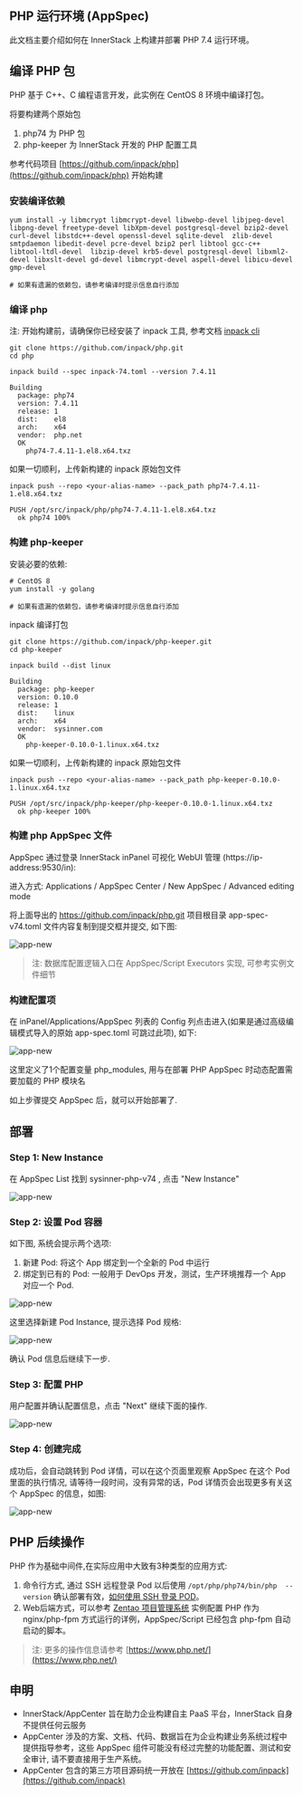 ## PHP 运行环境 (AppSpec)

此文档主要介绍如何在 InnerStack 上构建并部署 PHP 7.4 运行环境。


## 编译 PHP 包

PHP 基于 C++、C 编程语言开发，此实例在 CentOS 8 环境中编译打包。

将要构建两个原始包

1. php74 为 PHP 包 
2. php-keeper 为 InnerStack 开发的 PHP 配置工具


参考代码项目 [https://github.com/inpack/php](https://github.com/inpack/php) 开始构建

### 安装编译依赖

``` shell
yum install -y libmcrypt libmcrypt-devel libwebp-devel libjpeg-devel libpng-devel freetype-devel libXpm-devel postgresql-devel bzip2-devel curl-devel libstdc++-devel openssl-devel sqlite-devel  zlib-devel smtpdaemon libedit-devel pcre-devel bzip2 perl libtool gcc-c++ libtool-ltdl-devel  libzip-devel krb5-devel postgresql-devel libxml2-devel libxslt-devel gd-devel libmcrypt-devel aspell-devel libicu-devel gmp-devel

# 如果有遗漏的依赖包，请参考编译时提示信息自行添加
```


### 编译 php


<div class="alert alert-warning">
注: 开始构建前，请确保你已经安装了 inpack 工具, 参考文档 <a href="/gdoc/view/inpack/cli/index.md" target="_blank">inpack cli</a>
</div>


``` shell
git clone https://github.com/inpack/php.git
cd php

inpack build --spec inpack-74.toml --version 7.4.11

Building
  package: php74
  version: 7.4.11
  release: 1
  dist:    el8
  arch:    x64
  vendor:  php.net
  OK
    php74-7.4.11-1.el8.x64.txz
```

如果一切顺利，上传新构建的 inpack 原始包文件


``` shell
inpack push --repo <your-alias-name> --pack_path php74-7.4.11-1.el8.x64.txz 

PUSH /opt/src/inpack/php/php74-7.4.11-1.el8.x64.txz
  ok php74 100%
```

### 构建 php-keeper

安装必要的依赖:

``` shell
# CentOS 8
yum install -y golang

# 如果有遗漏的依赖包，请参考编译时提示信息自行添加
```

inpack 编译打包

``` shell
git clone https://github.com/inpack/php-keeper.git
cd php-keeper

inpack build --dist linux

Building
  package: php-keeper
  version: 0.10.0
  release: 1
  dist:    linux
  arch:    x64
  vendor:  sysinner.com
  OK
    php-keeper-0.10.0-1.linux.x64.txz
```


如果一切顺利，上传新构建的 inpack 原始包文件

``` shell
inpack push --repo <your-alias-name> --pack_path php-keeper-0.10.0-1.linux.x64.txz 

PUSH /opt/src/inpack/php-keeper/php-keeper-0.10.0-1.linux.x64.txz
  ok php-keeper 100%
```

### 构建 php AppSpec 文件

AppSpec 通过登录 InnerStack inPanel 可视化 WebUI 管理 (https://ip-address:9530/in):

进入方式: Applications / AppSpec Center / New AppSpec / Advanced editing mode


将上面导出的 https://github.com/inpack/php.git 项目根目录 app-spec-v74.toml 文件内容复制到提交框并提交, 如下图:


![app-new](php/assets/app-spec-edit-a.cmp.png)


> 注: 数据库配置逻辑入口在 AppSpec/Script Executors 实现, 可参考实例文件细节


### 构建配置项

在 inPanel/Applications/AppSpec 列表的 Config 列点击进入(如果是通过高级编辑模式导入的原始 app-spec.toml 可跳过此项), 如下:


![app-new](php/assets/app-spec-edit-cfg.cmp.png)


这里定义了1个配置变量 php_modules, 用与在部署 PHP AppSpec 时动态配置需要加载的 PHP 模块名

如上步骤提交 AppSpec 后，就可以开始部署了.


## 部署

### Step 1: New Instance

在 AppSpec List 找到 sysinner-php-v74 , 点击 "New Instance"

![app-new](php/assets/app-new-name.cmp.png)

### Step 2: 设置 Pod 容器

如下图, 系统会提示两个选项:

1. 新建 Pod: 将这个 App 绑定到一个全新的 Pod 中运行
2. 绑定到已有的 Pod: 一般用于 DevOps 开发，测试，生产环境推荐一个 App 对应一个 Pod.


![app-new](php/assets/app-new-pod-select.cmp.png)


这里选择新建 Pod Instance, 提示选择 Pod 规格:

![app-new](php/assets/app-new-pod-spec.cmp.png)

确认 Pod 信息后继续下一步.


### Step 3: 配置 PHP

用户配置并确认配置信息，点击 "Next" 继续下面的操作.

![app-new](php/assets/app-new-cfg.cmp.png)

### Step 4: 创建完成

成功后，会自动跳转到 Pod 详情，可以在这个页面里观察 AppSpec 在这个 Pod 里面的执行情况, 请等待一段时间，没有异常的话，Pod 详情页会出现更多有关这个 AppSpec 的信息，如图:

![app-new](php/assets/pod-entry.cmp.png)


## PHP 后续操作

PHP 作为基础中间件,在实际应用中大致有3种类型的应用方式:

1. 命令行方式, 通过 SSH 远程登录 Pod 以后使用 ```/opt/php/php74/bin/php  --version``` 确认部署有效，[如何使用 SSH 登录 POD](https://www.sysinner.cn/gdoc/view/si/pod/ssh.md)。
2. Web后端方式，可以参考 [Zentao 项目管理系统](zentao/pms-x1.md) 实例配置 PHP 作为 nginx/php-fpm 方式运行的详例，AppSpec/Script 已经包含 php-fpm 自动启动的脚本。


> 注: 更多的操作信息请参考 [https://www.php.net/](https://www.php.net/)


## 申明

* InnerStack/AppCenter 旨在助力企业构建自主 PaaS 平台，InnerStack 自身不提供任何云服务
* AppCenter 涉及的方案、文档、代码、数据旨在为企业构建业务系统过程中提供指导参考，这些 AppSpec 组件可能没有经过完整的功能配置、测试和安全审计, 请不要直接用于生产系统。
* AppCenter 包含的第三方项目源码统一开放在 [https://github.com/inpack](https://github.com/inpack)


